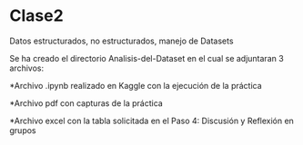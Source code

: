 # Clase2

Datos estructurados, no estructurados, manejo de Datasets

Se ha creado el directorio Analisis-del-Dataset en el cual se adjuntaran 3 archivos: 

*Archivo .ipynb realizado en Kaggle con la ejecución de la práctica

*Archivo pdf con capturas de la práctica

*Archivo excel con la tabla solicitada en el Paso 4: Discusión y Reflexión en grupos 
